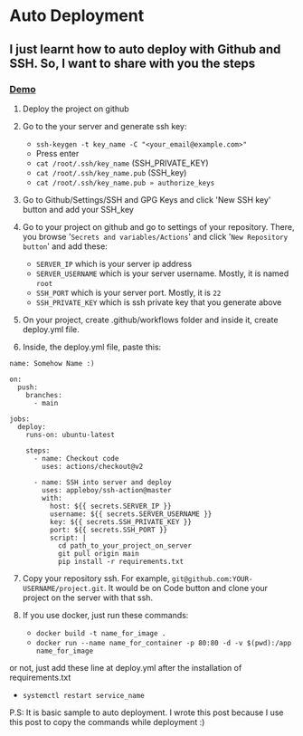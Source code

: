 # Auto Deployment

## I just learnt how to auto deploy with Github and SSH. So, I want to share with you the steps

### [Demo](http://176.58.107.161:80)

1. Deploy the project on github

2. Go to the your server and generate ssh key:
   - `ssh-keygen -t key_name -C "<your_email@example.com>"`
   - Press enter
   - `cat /root/.ssh/key_name` (SSH_PRIVATE_KEY)
   - `cat /root/.ssh/key_name.pub` (SSH_key)
   - `cat /root/.ssh/key_name.pub » authorize_keys`

3. Go to Github/Settings/SSH and GPG Keys and click 'New SSH key' button and add your SSH_key

4. Go to your project on github and go to settings of your repository. There, you browse '`Secrets and variables/Actions`' and click '`New Repository button`' and add these:
   - `SERVER_IP` which is your server ip address
   - `SERVER_USERNAME` which is  your server username. Mostly, it is named `root`
   - `SSH_PORT` which is your server port. Mostly, it is `22`
   - `SSH_PRIVATE_KEY` which is ssh private key that you generate above

5. On your project, create .github/workflows folder and inside it, create deploy.yml file.

6. Inside, the deploy.yml file, paste this:

```shell
name: Somehow Name :)

on:
  push:
    branches:
      - main

jobs:
  deploy:
    runs-on: ubuntu-latest

    steps:
      - name: Checkout code
        uses: actions/checkout@v2

      - name: SSH into server and deploy
        uses: appleboy/ssh-action@master
        with:
          host: ${{ secrets.SERVER_IP }}
          username: ${{ secrets.SERVER_USERNAME }}
          key: ${{ secrets.SSH_PRIVATE_KEY }}
          port: ${{ secrets.SSH_PORT }}
          script: |
            cd path_to_your_project_on_server
            git pull origin main
            pip install -r requirements.txt
```

7. Copy your repository ssh. For example, `git@github.com:YOUR-USERNAME/project.git`. It would be on Code button and clone your project on the server with that ssh.

8. If you use docker, just run these commands:
   - `docker build -t name_for_image .`
   - `docker run --name name_for_container -p 80:80 -d -v $(pwd):/app name_for_image`

or not, just add these line at deploy.yml after the installation of requirements.txt

- `systemctl restart service_name`

P.S: It is basic sample to auto deployment. I wrote this post because I use this post to copy the commands while deployment :)
